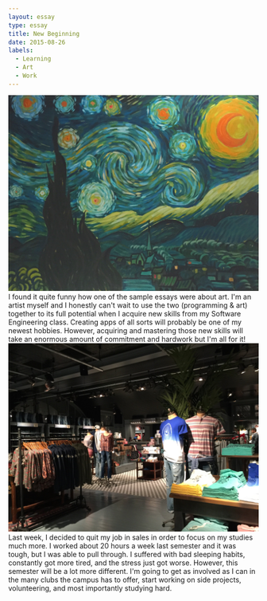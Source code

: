 ```yaml
---
layout: essay
type: essay
title: New Beginning
date: 2015-08-26
labels:
  - Learning
  - Art
  - Work
---
```

<img class="ui tiny left circular floated image" src="../images/MyArt.jpg">
  I found it quite funny how one of the sample essays were about art. I'm an artist myself and I 
honestly can't wait to use the two (programming & art) together to its full potential when I acquire new skills from my 
Software Engineering class. Creating apps of all sorts will probably be one of my newest hobbies. However, acquiring and mastering those 
new skills will take an enormous amount of commitment and hardwork but I'm all for it! 
<img class="ui tiny left circular floated image" src="../images/instore.jpg"> 
  Last week, I decided to quit my job in sales in order to focus on my studies much more. I worked about 20 hours a week last
semester and it was tough, but I was able to pull through. I suffered with bad sleeping habits, constantly got more tired, and
the stress just got worse. However, this semester will be a lot more different. I'm going to get as involved as I can in the many
clubs the campus has to offer, start working on side projects, volunteering, and most importantly studying hard. 
